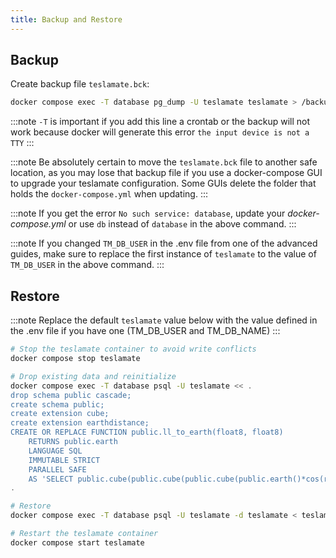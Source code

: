 ```yaml
---
title: Backup and Restore
---
```


## Backup

Create backup file `teslamate.bck`:

```bash
docker compose exec -T database pg_dump -U teslamate teslamate > /backuplocation/teslamate.bck
```

:::note
`-T` is important if you add this line a crontab or the backup will not work because docker will generate this error `the input device is not a TTY`
:::

:::note
Be absolutely certain to move the `teslamate.bck` file to another safe location, as you may lose that backup file if you use a docker-compose GUI to upgrade your teslamate configuration. Some GUIs delete the folder that holds the `docker-compose.yml` when updating.
:::

:::note
If you get the error `No such service: database`, update your _docker-compose.yml_ or use `db` instead of `database` in the above command.
:::

:::note
If you changed `TM_DB_USER` in the .env file from one of the advanced guides, make sure to replace the first instance of `teslamate` to the value of `TM_DB_USER` in the above command. 
:::

## Restore

:::note
Replace the default `teslamate` value below with the value defined in the .env file if you have one (TM_DB_USER and TM_DB_NAME)
:::

```bash
# Stop the teslamate container to avoid write conflicts
docker compose stop teslamate

# Drop existing data and reinitialize
docker compose exec -T database psql -U teslamate << .
drop schema public cascade;
create schema public;
create extension cube;
create extension earthdistance;
CREATE OR REPLACE FUNCTION public.ll_to_earth(float8, float8)
    RETURNS public.earth
    LANGUAGE SQL
    IMMUTABLE STRICT
    PARALLEL SAFE
    AS 'SELECT public.cube(public.cube(public.cube(public.earth()*cos(radians(\$1))*cos(radians(\$2))),public.earth()*cos(radians(\$1))*sin(radians(\$2))),public.earth()*sin(radians(\$1)))::public.earth';
.

# Restore
docker compose exec -T database psql -U teslamate -d teslamate < teslamate.bck

# Restart the teslamate container
docker compose start teslamate
```
